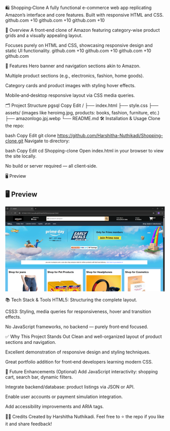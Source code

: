 
🛍️ Shopping‑Clone
A fully functional e-commerce web app replicating Amazon’s interface and core features. Built with responsive HTML and CSS.
github.com
+10
github.com
+10
github.com
+10

🚀 Overview
A front‑end clone of Amazon featuring category-wise product grids and a visually appealing layout.

Focuses purely on HTML and CSS, showcasing responsive design and static UI functionality.
github.com
+10
github.com
+10
github.com
+10
github.com

🧩 Features
Hero banner and navigation sections akin to Amazon.

Multiple product sections (e.g., electronics, fashion, home goods).

Category cards and product images with styling hover effects.

Mobile‑and‑desktop responsive layout via CSS media queries.

🗂️ Project Structure
pgsql
Copy
Edit
/
├── index.html
├── style.css
├── assets/ (images like heroimg.jpg, products: books, fashion, furniture, etc.)
├── amazonlogo.jpj.webp
└── README.md
🛠️ Installation & Usage
Clone the repo:

bash
Copy
Edit
git clone https://github.com/Harshitha-Nuthikadi/Shopping-clone.git
Navigate to directory:

bash
Copy
Edit
cd Shopping-clone
Open index.html in your browser to view the site locally.

No build or server required — all client‑side.

🖥️ Preview
## 🖥️ Preview

![Website Preview](preview.png)




📚 Tech Stack & Tools
HTML5: Structuring the complete layout.

CSS3: Styling, media queries for responsiveness, hover and transition effects.

No JavaScript frameworks, no backend — purely front‑end focused.

✅ Why This Project Stands Out
Clean and well-organized layout of product sections and navigation.

Excellent demonstration of responsive design and styling techniques.

Great portfolio addition for front‑end developers learning modern CSS.

🌟 Future Enhancements (Optional)
Add JavaScript interactivity: shopping cart, search bar, dynamic filters.

Integrate backend/database: product listings via JSON or API.

Enable user accounts or payment simulation integration.

Add accessibility improvements and ARIA tags.

👩‍💻 Credits
Created by Harshitha Nuthikadi.
Feel free to ⭐ the repo if you like it and share feedback!
